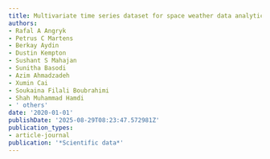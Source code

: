 ```yaml
---
title: Multivariate time series dataset for space weather data analytics
authors:
- Rafal A Angryk
- Petrus C Martens
- Berkay Aydin
- Dustin Kempton
- Sushant S Mahajan
- Sunitha Basodi
- Azim Ahmadzadeh
- Xumin Cai
- Soukaina Filali Boubrahimi
- Shah Muhammad Hamdi
- ' others'
date: '2020-01-01'
publishDate: '2025-08-29T08:23:47.572981Z'
publication_types:
- article-journal
publication: '*Scientific data*'
---
```

